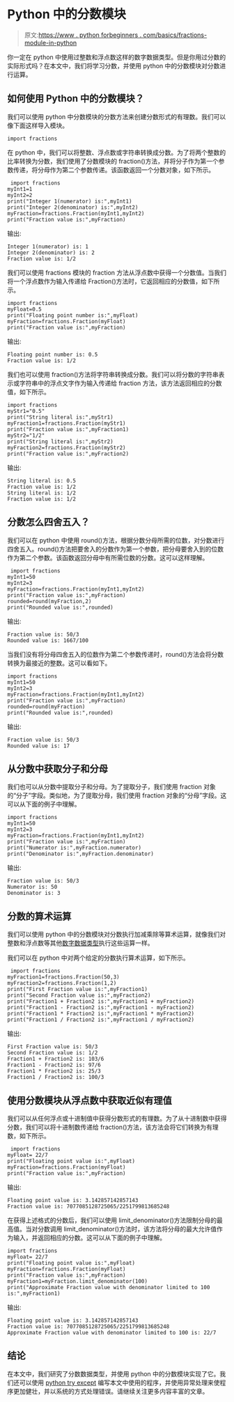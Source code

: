 # Python 中的分数模块

> 原文:[https://www . python forbeginners . com/basics/fractions-module-in-python](https://www.pythonforbeginners.com/basics/fractions-module-in-python)

你一定在 python 中使用过整数和浮点数这样的数字数据类型。但是你用过分数的实际形式吗？在本文中，我们将学习分数，并使用 python 中的分数模块对分数进行运算。

## 如何使用 Python 中的分数模块？

我们可以使用 python 中分数模块的分数方法来创建分数形式的有理数。我们可以像下面这样导入模块。

```
import fractions
```

在 python 中，我们可以将整数、浮点数或字符串转换成分数。为了将两个整数的比率转换为分数，我们使用了分数模块的 fraction()方法，并将分子作为第一个参数传递，将分母作为第二个参数传递。该函数返回一个分数对象，如下所示。

```
 import fractions
myInt1=1
myInt2=2
print("Integer 1(numerator) is:",myInt1)
print("Integer 2(denominator) is:",myInt2)
myFraction=fractions.Fraction(myInt1,myInt2)
print("Fraction value is:",myFraction)
```

输出:

```
Integer 1(numerator) is: 1
Integer 2(denominator) is: 2
Fraction value is: 1/2
```

我们可以使用 fractions 模块的 fraction 方法从浮点数中获得一个分数值。当我们将一个浮点数作为输入传递给 Fraction()方法时，它返回相应的分数值，如下所示。

```
import fractions
myFloat=0.5
print("Floating point number is:",myFloat)
myFraction=fractions.Fraction(myFloat)
print("Fraction value is:",myFraction)
```

输出:

```
Floating point number is: 0.5
Fraction value is: 1/2
```

我们也可以使用 fraction()方法将字符串转换成分数。我们可以将分数的字符串表示或字符串中的浮点文字作为输入传递给 fraction 方法，该方法返回相应的分数值，如下所示。

```
import fractions
myStr1="0.5"
print("String literal is:",myStr1)
myFraction1=fractions.Fraction(myStr1)
print("Fraction value is:",myFraction1)
myStr2="1/2"
print("String literal is:",myStr2)
myFraction2=fractions.Fraction(myStr2)
print("Fraction value is:",myFraction2)
```

输出:

```
String literal is: 0.5
Fraction value is: 1/2
String literal is: 1/2
Fraction value is: 1/2
```

## 分数怎么四舍五入？

我们可以在 python 中使用 round()方法，根据分数分母所需的位数，对分数进行四舍五入。round()方法把要舍入的分数作为第一个参数，把分母要舍入到的位数作为第二个参数。该函数返回分母中有所需位数的分数。这可以这样理解。

```
 import fractions
myInt1=50
myInt2=3
myFraction=fractions.Fraction(myInt1,myInt2)
print("Fraction value is:",myFraction)
rounded=round(myFraction,2)
print("Rounded value is:",rounded)
```

输出:

```
Fraction value is: 50/3
Rounded value is: 1667/100
```

当我们没有将分母四舍五入的位数作为第二个参数传递时，round()方法会将分数转换为最接近的整数。这可以看如下。

```
import fractions
myInt1=50
myInt2=3
myFraction=fractions.Fraction(myInt1,myInt2)
print("Fraction value is:",myFraction)
rounded=round(myFraction)
print("Rounded value is:",rounded)
```

输出:

```
Fraction value is: 50/3
Rounded value is: 17
```

## 从分数中获取分子和分母

我们也可以从分数中提取分子和分母。为了提取分子，我们使用 fraction 对象的“分子”字段。类似地，为了提取分母，我们使用 fraction 对象的“分母”字段。这可以从下面的例子中理解。

```
import fractions
myInt1=50
myInt2=3
myFraction=fractions.Fraction(myInt1,myInt2)
print("Fraction value is:",myFraction)
print("Numerator is:",myFraction.numerator)
print("Denominator is:",myFraction.denominator)
```

输出:

```
Fraction value is: 50/3
Numerator is: 50
Denominator is: 3
```

## 分数的算术运算

我们可以使用 python 中的分数模块对分数执行加减乘除等算术运算，就像我们对整数和浮点数等其他[数字数据类型](https://www.pythonforbeginners.com/basics/numeric-types-python)执行这些运算一样。

我们可以在 python 中对两个给定的分数执行算术运算，如下所示。

```
 import fractions
myFraction1=fractions.Fraction(50,3)
myFraction2=fractions.Fraction(1,2)
print("First Fraction value is:",myFraction1)
print("Second Fraction value is:",myFraction2)
print("Fraction1 + Fraction2 is:",myFraction1 + myFraction2)
print("Fraction1 - Fraction2 is:",myFraction1 - myFraction2)
print("Fraction1 * Fraction2 is:",myFraction1 * myFraction2)
print("Fraction1 / Fraction2 is:",myFraction1 / myFraction2)
```

输出:

```
First Fraction value is: 50/3
Second Fraction value is: 1/2
Fraction1 + Fraction2 is: 103/6
Fraction1 - Fraction2 is: 97/6
Fraction1 * Fraction2 is: 25/3
Fraction1 / Fraction2 is: 100/3
```

## 使用分数模块从浮点数中获取近似有理值

我们可以从任何浮点或十进制值中获得分数形式的有理数。为了从十进制数中获得分数，我们可以将十进制数传递给 fraction()方法，该方法会将它们转换为有理数，如下所示。

```
 import fractions
myFloat= 22/7
print("Floating point value is:",myFloat)
myFraction=fractions.Fraction(myFloat)
print("Fraction value is:",myFraction)
```

输出:

```
Floating point value is: 3.142857142857143
Fraction value is: 7077085128725065/2251799813685248
```

在获得上述格式的分数后，我们可以使用 limit_denominator()方法限制分母的最高值。当对分数调用 limit_denominator()方法时，该方法将分母的最大允许值作为输入，并返回相应的分数。这可以从下面的例子中理解。

```
import fractions
myFloat= 22/7
print("Floating point value is:",myFloat)
myFraction=fractions.Fraction(myFloat)
print("Fraction value is:",myFraction)
myFraction1=myFraction.limit_denominator(100)
print("Approximate Fraction value with denominator limited to 100 is:",myFraction1)
```

输出:

```
Floating point value is: 3.142857142857143
Fraction value is: 7077085128725065/2251799813685248
Approximate Fraction value with denominator limited to 100 is: 22/7
```

## 结论

在本文中，我们研究了分数数据类型，并使用 python 中的分数模块实现了它。我们还可以使用 [python try except](https://www.pythonforbeginners.com/error-handling/python-try-and-except) 编写本文中使用的程序，并使用异常处理来使程序更加健壮，并以系统的方式处理错误。请继续关注更多内容丰富的文章。
